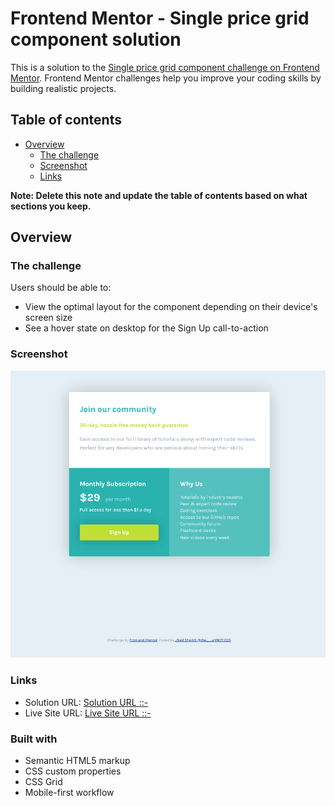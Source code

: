 # Frontend Mentor - Single price grid component solution

This is a solution to the [Single price grid component challenge on Frontend Mentor](https://www.frontendmentor.io/challenges/single-price-grid-component-5ce41129d0ff452fec5abbbc). Frontend Mentor challenges help you improve your coding skills by building realistic projects. 

## Table of contents

- [Overview](#overview)
  - [The challenge](#the-challenge)
  - [Screenshot](#screenshot)
  - [Links](#links)

**Note: Delete this note and update the table of contents based on what sections you keep.**

## Overview

### The challenge

Users should be able to:

- View the optimal layout for the component depending on their device's screen size
- See a hover state on desktop for the Sign Up call-to-action

### Screenshot

![](./Screenshot.png)

### Links

- Solution URL: [Solution URL ::-](https://github.com/ubed90/ubed90-single-price-grid-component-FE-Mentor)
- Live Site URL: [Live Site URL ::- ](https://ubed90.github.io/ubed90-single-price-grid-component-FE-Mentor/)

### Built with

- Semantic HTML5 markup
- CSS custom properties
- CSS Grid
- Mobile-first workflow
